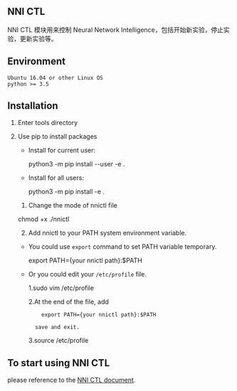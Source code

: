 ## NNI CTL

NNI CTL 模块用来控制 Neural Network Intelligence，包括开始新实验，停止实验，更新实验等。

## Environment

    Ubuntu 16.04 or other Linux OS
    python >= 3.5
    

## Installation

1. Enter tools directory

2. Use pip to install packages
    
    - Install for current user:
        
        python3 -m pip install --user -e .
    
    - Install for all users:
        
        python3 -m pip install -e .
    
    1. Change the mode of nnictl file 
    
    chmod +x ./nnictl
    
    2. Add nnictl to your PATH system environment variable. 
    - You could use `export` command to set PATH variable temporary.
        
        export PATH={your nnictl path}:$PATH
    
    - Or you could edit your `/etc/profile` file.
        
        1.sudo vim /etc/profile
        
        2.At the end of the file, add
        
              export PATH={your nnictl path}:$PATH
            
            save and exit.
            
        
        3.source /etc/profile

## To start using NNI CTL

please reference to the [NNI CTL document](../docs/NNICTLDOC.md).